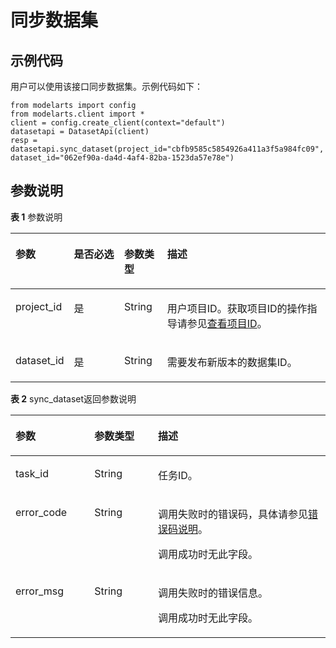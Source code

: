 # 同步数据集<a name="modelarts_04_0016"></a>

## 示例代码<a name="section35881040102516"></a>

用户可以使用该接口同步数据集。示例代码如下：

```
from modelarts import config
from modelarts.client import *
client = config.create_client(context="default")
datasetapi = DatasetApi(client)
resp = datasetapi.sync_dataset(project_id="cbfb9585c5854926a411a3f5a984fc09", dataset_id="062ef90a-da4d-4af4-82ba-1523da57e78e")
```

## 参数说明<a name="section0599140112517"></a>

**表 1**  参数说明

<a name="table653611189218"></a>
<table><thead align="left"><tr id="row853812181223"><th class="cellrowborder" valign="top" width="14.26%" id="mcps1.2.5.1.1"><p id="p19121533162912"><a name="p19121533162912"></a><a name="p19121533162912"></a>参数</p>
</th>
<th class="cellrowborder" valign="top" width="16.73%" id="mcps1.2.5.1.2"><p id="p5540818128"><a name="p5540818128"></a><a name="p5540818128"></a>是否必选</p>
</th>
<th class="cellrowborder" valign="top" width="13.780000000000001%" id="mcps1.2.5.1.3"><p id="p2540018026"><a name="p2540018026"></a><a name="p2540018026"></a>参数类型</p>
</th>
<th class="cellrowborder" valign="top" width="55.230000000000004%" id="mcps1.2.5.1.4"><p id="p554141811219"><a name="p554141811219"></a><a name="p554141811219"></a>描述</p>
</th>
</tr>
</thead>
<tbody><tr id="row1454220181123"><td class="cellrowborder" valign="top" width="14.26%" headers="mcps1.2.5.1.1 "><p id="p121291133132913"><a name="p121291133132913"></a><a name="p121291133132913"></a>project_id</p>
</td>
<td class="cellrowborder" valign="top" width="16.73%" headers="mcps1.2.5.1.2 "><p id="p185444181424"><a name="p185444181424"></a><a name="p185444181424"></a>是</p>
</td>
<td class="cellrowborder" valign="top" width="13.780000000000001%" headers="mcps1.2.5.1.3 "><p id="p1054512182021"><a name="p1054512182021"></a><a name="p1054512182021"></a>String</p>
</td>
<td class="cellrowborder" valign="top" width="55.230000000000004%" headers="mcps1.2.5.1.4 "><p id="p18546181817218"><a name="p18546181817218"></a><a name="p18546181817218"></a>用户项目ID。获取项目ID的操作指导请参见<a href="查看项目ID.md">查看项目ID</a>。</p>
</td>
</tr>
<tr id="row145461318223"><td class="cellrowborder" valign="top" width="14.26%" headers="mcps1.2.5.1.1 "><p id="p6636262275"><a name="p6636262275"></a><a name="p6636262275"></a>dataset_id</p>
</td>
<td class="cellrowborder" valign="top" width="16.73%" headers="mcps1.2.5.1.2 "><p id="p1854817182213"><a name="p1854817182213"></a><a name="p1854817182213"></a>是</p>
</td>
<td class="cellrowborder" valign="top" width="13.780000000000001%" headers="mcps1.2.5.1.3 "><p id="p1554813181229"><a name="p1554813181229"></a><a name="p1554813181229"></a>String</p>
</td>
<td class="cellrowborder" valign="top" width="55.230000000000004%" headers="mcps1.2.5.1.4 "><p id="p1954919180218"><a name="p1954919180218"></a><a name="p1954919180218"></a>需要发布新版本的数据集ID。</p>
</td>
</tr>
</tbody>
</table>

**表 2**  sync\_dataset返回参数说明

<a name="table047794719582"></a>
<table><thead align="left"><tr id="row205286471581"><th class="cellrowborder" valign="top" width="25.050505050505052%" id="mcps1.2.4.1.1"><p id="p1952844725813"><a name="p1952844725813"></a><a name="p1952844725813"></a>参数</p>
</th>
<th class="cellrowborder" valign="top" width="20.17171717171717%" id="mcps1.2.4.1.2"><p id="p1452816476586"><a name="p1452816476586"></a><a name="p1452816476586"></a>参数类型</p>
</th>
<th class="cellrowborder" valign="top" width="54.77777777777778%" id="mcps1.2.4.1.3"><p id="p1652810472585"><a name="p1652810472585"></a><a name="p1652810472585"></a>描述</p>
</th>
</tr>
</thead>
<tbody><tr id="row1852844712588"><td class="cellrowborder" valign="top" width="25.050505050505052%" headers="mcps1.2.4.1.1 "><p id="p252815470580"><a name="p252815470580"></a><a name="p252815470580"></a>task_id</p>
</td>
<td class="cellrowborder" valign="top" width="20.17171717171717%" headers="mcps1.2.4.1.2 "><p id="p10528194718586"><a name="p10528194718586"></a><a name="p10528194718586"></a>String</p>
</td>
<td class="cellrowborder" valign="top" width="54.77777777777778%" headers="mcps1.2.4.1.3 "><p id="p4529184745815"><a name="p4529184745815"></a><a name="p4529184745815"></a>任务ID。</p>
</td>
</tr>
<tr id="row252914720589"><td class="cellrowborder" valign="top" width="25.050505050505052%" headers="mcps1.2.4.1.1 "><p id="p115292047185819"><a name="p115292047185819"></a><a name="p115292047185819"></a>error_code</p>
</td>
<td class="cellrowborder" valign="top" width="20.17171717171717%" headers="mcps1.2.4.1.2 "><p id="p55295472581"><a name="p55295472581"></a><a name="p55295472581"></a>String</p>
</td>
<td class="cellrowborder" valign="top" width="54.77777777777778%" headers="mcps1.2.4.1.3 "><p id="p2702514017407"><a name="p2702514017407"></a><a name="p2702514017407"></a>调用失败时的错误码，具体请参见<a href="公共参数.md#section29446341644">错误码说明</a>。</p>
<p id="p4155274517407"><a name="p4155274517407"></a><a name="p4155274517407"></a>调用成功时无此字段。</p>
</td>
</tr>
<tr id="row19529164775815"><td class="cellrowborder" valign="top" width="25.050505050505052%" headers="mcps1.2.4.1.1 "><p id="p1852934714583"><a name="p1852934714583"></a><a name="p1852934714583"></a>error_msg</p>
</td>
<td class="cellrowborder" valign="top" width="20.17171717171717%" headers="mcps1.2.4.1.2 "><p id="p152954715588"><a name="p152954715588"></a><a name="p152954715588"></a>String</p>
</td>
<td class="cellrowborder" valign="top" width="54.77777777777778%" headers="mcps1.2.4.1.3 "><p id="p206801586127"><a name="p206801586127"></a><a name="p206801586127"></a>调用失败时的错误信息。</p>
<p id="p145291547135819"><a name="p145291547135819"></a><a name="p145291547135819"></a>调用成功时无此字段。</p>
</td>
</tr>
</tbody>
</table>

